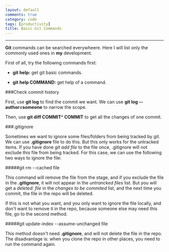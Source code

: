 ```yaml
---
layout: default
comments: true
category: code
tags: [productivity]
title: Basic Git Commands
---
```

---

**Git** commands can be searched everywheere. Here I will list only the commonly used ones in **my** development.

First of all, try the following commands first:

* **git help:** get git basic commands.

* **git help COMMAND:** get help of a command.

###Check commit history

First, use **git log** to find the commit we want. We can use **git log --author=someone** to narrow the scope.

Then, use **git diff COMMIT^ COMMIT** to get all the changes of one commit.

###.gitignore

Sometimes we want to ignore some files/folders from being tracked by git. We can use **.gitignore** file to do this. But this only works for the untracked items. If you have done *git add file* to the file once, .gitignore will not exclude this file from being tracked. For this case, we can use the following two ways to ignore the file:

#####git rm --cached file

This command will remove the file from the stage, and if you exclude the file in the **.gitignore**, it will not appear in the *untrancked files* list. But you will get a *deleted: file* in the *changes to be commited* list, and the next time you commit, the file in the repo will be deleted. 

If this is not what you want, and you only want to ignore the file locally, and don't want to remove it in the repo, because someone else may need this file, go to the second method.

#####git update-index --assume-unchanged file

This method doesn't need **.gitignore**, and will not delete the file in the repo. The disadvantage is: when you clone the repo in other places, you need to run the command again.
